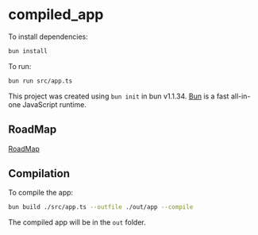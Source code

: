 # compiled_app

To install dependencies:

```bash
bun install
```

To run:

```bash
bun run src/app.ts
```

This project was created using `bun init` in bun v1.1.34. [Bun](https://bun.sh) is a fast all-in-one JavaScript runtime.

## RoadMap
[RoadMap](https://roadmap.sh/projects/task-tracker)

## Compilation

To compile the app:

```bash
bun build ./src/app.ts --outfile ./out/app --compile
```

The compiled app will be in the `out` folder.
